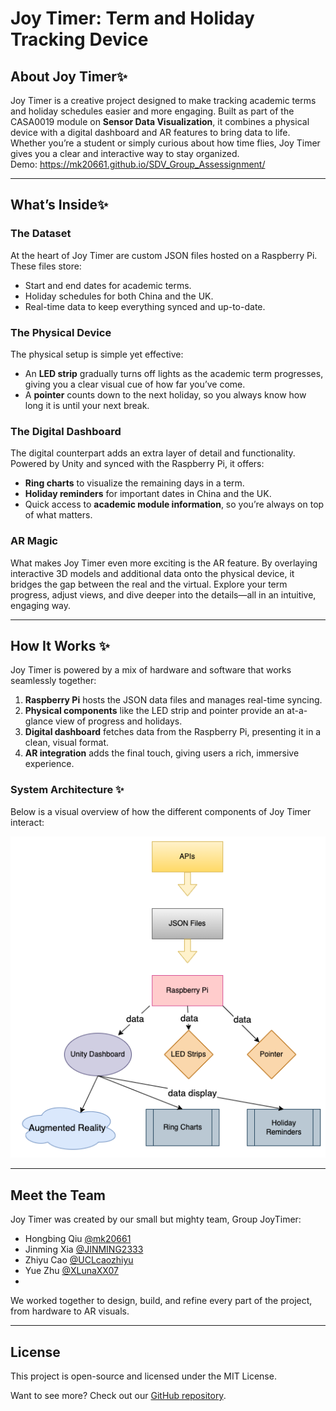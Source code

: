 # Joy Timer: Term and Holiday Tracking Device  

## About Joy Timer✨
Joy Timer is a creative project designed to make tracking academic terms and holiday schedules easier and more engaging. Built as part of the CASA0019 module on **Sensor Data Visualization**, it combines a physical device with a digital dashboard and AR features to bring data to life. Whether you’re a student or simply curious about how time flies, Joy Timer gives you a clear and interactive way to stay organized.  
Demo: <https://mk20661.github.io/SDV_Group_Assessignment/>

---

## What’s Inside✨

### The Dataset  
At the heart of Joy Timer are custom JSON files hosted on a Raspberry Pi. These files store:  
- Start and end dates for academic terms.  
- Holiday schedules for both China and the UK.  
- Real-time data to keep everything synced and up-to-date.  

### The Physical Device  
The physical setup is simple yet effective:  
- An **LED strip** gradually turns off lights as the academic term progresses, giving you a clear visual cue of how far you’ve come.  
- A **pointer** counts down to the next holiday, so you always know how long it is until your next break.  

### The Digital Dashboard  
The digital counterpart adds an extra layer of detail and functionality. Powered by Unity and synced with the Raspberry Pi, it offers:  
- **Ring charts** to visualize the remaining days in a term.  
- **Holiday reminders** for important dates in China and the UK.  
- Quick access to **academic module information**, so you’re always on top of what matters.  

### AR Magic  
What makes Joy Timer even more exciting is the AR feature. By overlaying interactive 3D models and additional data onto the physical device, it bridges the gap between the real and the virtual. Explore your term progress, adjust views, and dive deeper into the details—all in an intuitive, engaging way.  

---

## How It Works ✨
Joy Timer is powered by a mix of hardware and software that works seamlessly together:  
1. **Raspberry Pi** hosts the JSON data files and manages real-time syncing.  
2. **Physical components** like the LED strip and pointer provide an at-a-glance view of progress and holidays.  
3. **Digital dashboard** fetches data from the Raspberry Pi, presenting it in a clean, visual format.  
4. **AR integration** adds the final touch, giving users a rich, immersive experience.  

### System Architecture ✨
Below is a visual overview of how the different components of Joy Timer interact:  

![Flowchart](sdv.drawio.png)  

---

## Meet the Team  
Joy Timer was created by our small but mighty team, Group JoyTimer:  
-	Hongbing Qiu   [@mk20661](https://github.com/mk20661)  
-	Jinming Xia    [@JINMING2333](https://github.com/JINMING2333)   
-	Zhiyu Cao      [@UCLcaozhiyu](https://github.com/UCLcaozhiyu)  
-	Yue Zhu        [@XLunaXX07](https://github.com/XLunaXX07)
-	
We worked together to design, build, and refine every part of the project, from hardware to AR visuals.  

---

## License  
This project is open-source and licensed under the MIT License.  

Want to see more? Check out our [GitHub repository](https://github.com/mk20661/SDV_Group_Assessignment).  
